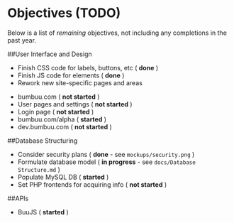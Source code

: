 Objectives (TODO)
=================

Below is a list of _remaining_ objectives, not including any completions in the past year.


##User Interface and Design
* Finish CSS code for labels, buttons, etc ( **done** )
* Finish JS code for elements ( **done** )
* Rework new site-specific pages and areas
 - bumbuu.com ( **not started** )
 - User pages and settings ( **not started** )
 - Login page ( **not started** )
 - bumbuu.com/alpha ( **started** )
 - dev.bumbuu.com ( **not started** )

##Database Structuring
* Consider security plans ( **done** - see `mockups/security.png` )
* Formulate database model ( **in progress** - see `docs/Database Structure.md` )
* Populate MySQL DB ( **started** )
* Set PHP frontends for acquiring info ( **not started** )

##APIs
* BuuJS ( **started** )


